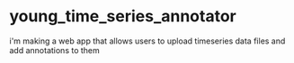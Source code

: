 # young_time_series_annotator


i'm making a web app that allows users to upload timeseries data files and add annotations to them
